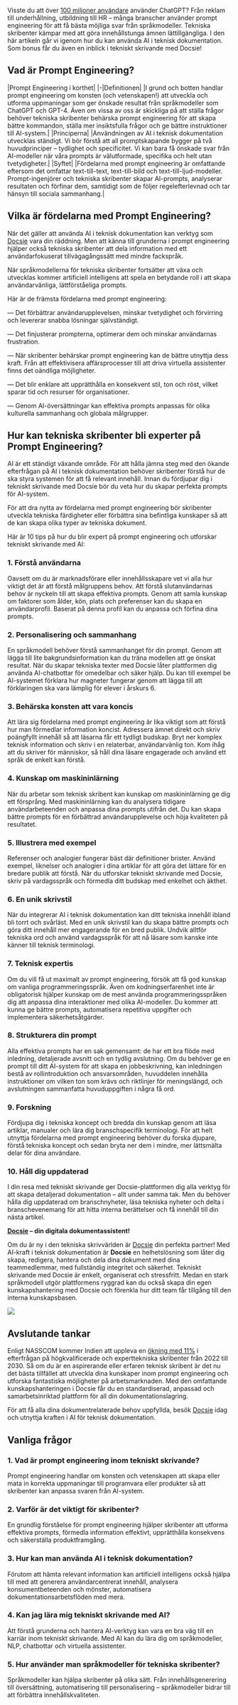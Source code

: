 Visste du att över [100 miljoner användare](https://www.notta.ai/en/blog/chatgpt-statistics#:~:text=Key%20ChatGPT%20Statistics,-If%20you're&text=ChatGPT%20currently%20has%20100%2B%20million,GPT%2D4%20from%20March%202023.) använder ChatGPT? Från reklam till underhållning, utbildning till HR – många branscher använder prompt engineering för att få bästa möjliga svar från språkmodeller. Tekniska skribenter kämpar med att göra innehållstunga ämnen lättillgängliga. I den här artikeln går vi igenom hur du kan använda AI i teknisk dokumentation. Som bonus får du även en inblick i tekniskt skrivande med Docsie!

## Vad är Prompt Engineering?

|Prompt Engineering i korthet|
|-|Definitionen|
|I grund och botten handlar prompt engineering om konsten (och vetenskapen!) att utveckla och utforma uppmaningar som ger önskade resultat från språkmodeller som ChatGPT och GPT-4. Även om vissa av oss är skickliga på att ställa frågor behöver tekniska skribenter behärska prompt engineering för att skapa bättre kommandon, ställa mer insiktsfulla frågor och ge bättre instruktioner till AI-system.|
|Principerna|
|Användningen av AI i teknisk dokumentation utvecklas ständigt. Vi bör förstå att all promptskapande bygger på två huvudprinciper – tydlighet och specificitet. Vi kan bara få önskade svar från AI-modeller när våra prompts är välutformade, specifika och helt utan tvetydigheter.|
|Syftet|
|Fördelarna med prompt engineering är omfattande eftersom det omfattar text-till-text, text-till-bild och text-till-ljud-modeller. Prompt-ingenjörer och tekniska skribenter skapar AI-prompts, analyserar resultaten och förfinar dem, samtidigt som de följer regelefterlevnad och tar hänsyn till sociala sammanhang.|
 

## Vilka är fördelarna med Prompt Engineering?

När det gäller att använda AI i teknisk dokumentation kan verktyg som [Docsie](https://www.docsie.io/collaboration_software/) vara din räddning. Men att känna till grunderna i prompt engineering hjälper också tekniska skribenter att dela information med ett användarfokuserat tillvägagångssätt med mindre fackspråk.

När språkmodellerna för tekniska skribenter fortsätter att växa och utvecklas kommer artificiell intelligens att spela en betydande roll i att skapa användarvänliga, lättförståeliga prompts.

Här är de främsta fördelarna med prompt engineering:

—              Det förbättrar användarupplevelsen, minskar tvetydighet och förvirring och levererar snabba lösningar självständigt.

—              Det finjusterar prompterna, optimerar dem och minskar användarnas frustration.

—              När skribenter behärskar prompt engineering kan de bättre utnyttja dess kraft. Från att effektivisera affärsprocesser till att driva virtuella assistenter finns det oändliga möjligheter.

—              Det blir enklare att upprätthålla en konsekvent stil, ton och röst, vilket sparar tid och resurser för organisationer.

—              Genom AI-översättningar kan effektiva prompts anpassas för olika kulturella sammanhang och globala målgrupper.

## Hur kan tekniska skribenter bli experter på Prompt Engineering?

AI är ett ständigt växande område. För att hålla jämna steg med den ökande efterfrågan på AI i teknisk dokumentation behöver skribenter förstå hur de ska styra systemen för att få relevant innehåll. Innan du fördjupar dig i tekniskt skrivande med Docsie bör du veta hur du skapar perfekta prompts för AI-system.

För att dra nytta av fördelarna med prompt engineering bör skribenter utveckla tekniska färdigheter eller förbättra sina befintliga kunskaper så att de kan skapa olika typer av tekniska dokument.

Här är 10 tips på hur du blir expert på prompt engineering och utforskar tekniskt skrivande med AI:

### 1. Förstå användarna

Oavsett om du är marknadsförare eller innehållsskapare vet vi alla hur viktigt det är att förstå målgruppens behov. Att förstå slutanvändarnas behov är nyckeln till att skapa effektiva prompts. Genom att samla kunskap om faktorer som ålder, kön, plats och preferenser kan du skapa en användarprofil. Baserat på denna profil kan du anpassa och förfina dina prompts.

### 2. Personalisering och sammanhang

En språkmodell behöver förstå sammanhanget för din prompt. Genom att lägga till lite bakgrundsinformation kan du träna modellen att ge önskat resultat. När du skapar tekniska texter med Docsie låter plattformen dig använda AI-chatbottar för omedelbar och säker hjälp. Du kan till exempel be AI-systemet förklara hur magneter fungerar genom att lägga till att förklaringen ska vara lämplig för elever i årskurs 6.

### 3. Behärska konsten att vara koncis

Att lära sig fördelarna med prompt engineering är lika viktigt som att förstå hur man förmedlar information koncist. Adressera ämnet direkt och skriv poängfyllt innehåll så att läsarna får ett tydligt budskap. Bryt ner komplex teknisk information och skriv i en relaterbar, användarvänlig ton. Kom ihåg att du skriver för människor, så håll dina läsare engagerade och använd ett språk de enkelt kan förstå.

### 4. Kunskap om maskininlärning

När du arbetar som teknisk skribent kan kunskap om maskininlärning ge dig ett försprång. Med maskininlärning kan du analysera tidigare användarbeteenden och anpassa dina prompts utifrån det. Du kan skapa bättre prompts för en förbättrad användarupplevelse och höja kvaliteten på resultatet.

### 5. Illustrera med exempel

Referenser och analogier fungerar bäst där definitioner brister. Använd exempel, liknelser och analogier i dina artiklar för att göra det lättare för en bredare publik att förstå. När du utforskar tekniskt skrivande med Docsie, skriv på vardagsspråk och förmedla ditt budskap med enkelhet och äkthet.

### 6. En unik skrivstil

När du integrerar AI i teknisk dokumentation kan ditt tekniska innehåll ibland bli torrt och svårläst. Med en unik skrivstil kan du skapa bättre prompts och göra ditt innehåll mer engagerande för en bred publik. Undvik alltför tekniska ord och använd vardagsspråk för att nå läsare som kanske inte känner till teknisk terminologi.

### 7. Teknisk expertis

Om du vill få ut maximalt av prompt engineering, försök att få god kunskap om vanliga programmeringsspråk. Även om kodningserfarenhet inte är obligatorisk hjälper kunskap om de mest använda programmeringsspråken dig att anpassa dina interaktioner med olika AI-modeller. Du kommer att kunna ge bättre prompts, automatisera repetitiva uppgifter och implementera säkerhetsåtgärder.

### 8. Strukturera din prompt

Alla effektiva prompts har en sak gemensamt: de har ett bra flöde med inledning, detaljerade avsnitt och en tydlig avslutning. Om du behöver ge en prompt till ditt AI-system för att skapa en jobbeskrivning, kan inledningen bestå av rollintroduktion och ansvarsområden, huvuddelen innehålla instruktioner om vilken ton som krävs och riktlinjer för meningslängd, och avslutningen sammanfatta huvuduppgiften i några få ord.

### 9. Forskning

Fördjupa dig i tekniska koncept och bredda din kunskap genom att läsa artiklar, manualer och lära dig branschspecifik terminologi. För att helt utnyttja fördelarna med prompt engineering behöver du forska djupare, förstå tekniska koncept och sedan bryta ner dem i mindre, mer lättsmälta delar för dina användare.

### 10. Håll dig uppdaterad

I din resa med tekniskt skrivande ger Docsie-plattformen dig alla verktyg för att skapa detaljerad dokumentation – allt under samma tak. Men du behöver hålla dig uppdaterad om branschnyheter, läsa tekniska nyheter och delta i branschevenemang för att hitta interna berättelser och få innehåll till din nästa artikel.

**[Docsie](https://www.docsie.io/pricing/) – din digitala dokumentassistent!**

Om du är ny i den tekniska skrivvärlden är [Docsie](https://help.docsie.io/) din perfekta partner! Med AI-kraft i teknisk dokumentation är **Docsie** en helhetslösning som låter dig skapa, redigera, hantera och dela dina dokument med dina teammedlemmar, med fullständig integritet och säkerhet. Tekniskt skrivande med Docsie är enkelt, organiserat och stressfritt. Medan en stark språkmodell utgör plattformens ryggrad kan du också skapa din egen kunskapshantering med Docsie och förenkla hur ditt team får tillgång till den interna kunskapsbasen.

![](https://cdn.docsie.io/workspace_PfNzfGj3YfKKtTO4T/doc_QiqgSuNoJpspcExF3/file_Nq7S4E71oXOk5ZQL7/image1.png)

## Avslutande tankar

Enligt NASSCOM kommer Indien att uppleva en [ökning med 11%](https://www.linkedin.com/pulse/unleashing-power-words-journey-technical-writers-india-kranthi-kumar/) i efterfrågan på högkvalificerade och experttekniska skribenter från 2022 till 2030. Så om du är en aspirerande eller erfaren teknisk skribent är det nu det bästa tillfället att utveckla dina kunskaper inom prompt engineering och utforska fantastiska möjligheter på arbetsmarknaden. Med den omfattande kunskapshanteringen i Docsie får du en standardiserad, anpassad och samarbetsinriktad plattform för all din dokumentationslagring.

För att få alla dina dokumentrelaterade behov uppfyllda, besök [Docsie](https://app.docsie.io/login/#/) idag och utnyttja kraften i AI för teknisk dokumentation.

## Vanliga frågor

### 1. Vad är prompt engineering inom tekniskt skrivande?

Prompt engineering handlar om konsten och vetenskapen att skapa eller mata in korrekta uppmaningar till programvara eller produkter så att skribenter kan anpassa svaren från AI-system.

### 2. Varför är det viktigt för skribenter?

En grundlig förståelse för prompt engineering hjälper skribenter att utforma effektiva prompts, förmedla information effektivt, upprätthålla konsekvens och säkerställa produktframgång.

### 3. Hur kan man använda AI i teknisk dokumentation?

Förutom att hämta relevant information kan artificiell intelligens också hjälpa till med att generera användarcentrerat innehåll, analysera konsumentbeteenden och mönster, automatisera dokumentationsarbetsflöden med mera.

### 4. Kan jag lära mig tekniskt skrivande med AI?

Att förstå grunderna och hantera AI-verktyg kan vara en bra väg till en karriär inom tekniskt skrivande. Med AI kan du lära dig om språkmodeller, NLP, chatbottar och virtuella assistenter.

### 5. Hur använder man språkmodeller för tekniska skribenter?

Språkmodeller kan hjälpa skribenter på olika sätt. Från innehållsgenerering till översättning, automatisering till personalisering – språkmodeller bidrar till att förbättra innehållskvaliteten.